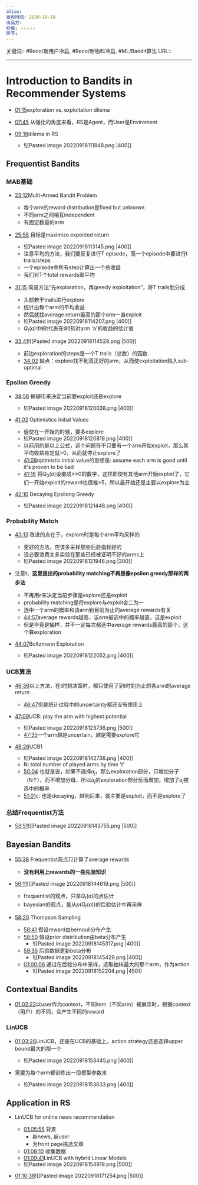 ```yaml
---
alias: 
发布时间: 2020-10-19
出品方: 
价值: ⭐⭐⭐⭐⭐
环节: 
---
```

关键词:: #Reco/新用户冷启, #Reco/新物料冷启, #ML/Bandit算法
URL::

---
# Introduction to Bandits in Recommender Systems

- [01:15](https://www.youtube.com/watch?v=rDjCfQJ_sYY&ab_channel=ACMRecSys#t=75.59175305722046)exploration vs. exploitation dilema

- [07:45](https://www.youtube.com/watch?v=rDjCfQJ_sYY&ab_channel=ACMRecSys#t=465.2508660476837) 从强化的角度来看，RS是Agent，而User是Enviroment

- [09:18](https://www.youtube.com/watch?v=rDjCfQJ_sYY&ab_channel=ACMRecSys#t=558.3708869256134)dilema in RS
	- ![[Pasted image 20220918111848.png |400]]

## Frequentist Bandits
### MAB基础
- [23:12](https://www.youtube.com/watch?v=rDjCfQJ_sYY&ab_channel=ACMRecSys#t=1392.895609)Multi-Armed Bandit Problem
	- 每个arm的reward distribution是fixed but unknown
	- 不同arm之间相互independent
	- 有固定数量的arm

- [25:58](https://www.youtube.com/watch?v=rDjCfQJ_sYY&ab_channel=ACMRecSys#t=1558.434777) 目标是maximize expected return
	- ![[Pasted image 20220918113145.png |400]]
	- 注意平均的方法，我们要反复进行T episode，而一个episode中要进行t trails/steps
	- 一个episode中所有step计算出一个总收益
	- 我们对T个total rewards取平均

- [31:15](https://www.youtube.com/watch?v=rDjCfQJ_sYY&ab_channel=ACMRecSys#t=1875.646691) 简易方法“先exploration，再greedy exploitation”，将T trails划分成
	- 头部若干trails进行explore
	- 统计出每个arm的平均收益
	- 然后就找average return最高的那个arm一直exploit
	- ![[Pasted image 20220918114207.png |400]]
	- $Q_t(a)$中的t代表在t时刻对arm 'a'的收益的估计值

- [33:41](https://www.youtube.com/watch?v=rDjCfQJ_sYY&ab_channel=ACMRecSys#t=2021.0851009928474)![[Pasted image 20220918114528.png |500]]
	- 前边exploration的steps是一个T trails（总数）的函数
	- [34:02](https://www.youtube.com/watch?v=rDjCfQJ_sYY&ab_channel=ACMRecSys#t=2042.1930030476838) 缺点：explore找不到真正好的arm，从而使exploitation陷入sub-optimal

### Epsilon Greedy
- [38:56](https://www.youtube.com/watch?v=rDjCfQJ_sYY&ab_channel=ACMRecSys#t=2336.283597909401) 掷硬币来决定当前要exploit还是explore
	- ![[Pasted image 20220918120038.png |400]]

- [41:02](https://www.youtube.com/watch?v=rDjCfQJ_sYY&ab_channel=ACMRecSys#t=2462.274784) Optimistics Initial Values
	- 促使在一开始的时候，要多explore
	- ![[Pasted image 20220918120819.png |400]]
	- 以前用的是以上公式，这个问题在于只要有一个arm开始exploit，那么其平均收益肯定就>0，从而就停止explore了
	- [41:08](https://www.youtube.com/watch?v=rDjCfQJ_sYY&ab_channel=ACMRecSys#t=2468.601482052452)optimistic initial value的思想是: assume each arm is good until it's proven to be bad
	- [41:16](https://www.youtube.com/watch?v=rDjCfQJ_sYY&ab_channel=ACMRecSys#t=2476.505223742508) 将$Q_0(a)$设置成>>0的数字，这样即使有其他arm开始exploit了，它们一开始exploit的reward也很难>5，所以最开始还是主要以explore为主

- [42:10](https://www.youtube.com/watch?v=rDjCfQJ_sYY&ab_channel=ACMRecSys#t=2530.85351) Decaying Epsilong Greedy
	- ![[Pasted image 20220918121448.png |400]]

### Probability Match
- [43:13](https://www.youtube.com/watch?v=rDjCfQJ_sYY&ab_channel=ACMRecSys#t=2593.228391) 改进的点在于，explore时是每个arm平均采样的
	- 更好的方法，应该多采样那些后验指标好的
	- 没必要浪费太多实验在那些已经被证明不好的arms上
	- ![[Pasted image 20220918121946.png |300]]

- 注意❗，**这里提出的probability matching不再是像epsilon greedy那样的两步法**
	- 不再用$\epsilon$来决定当前步骤是explore还是exploit
	- probability matching是将explore与exploit合二为一
	- 选中一个arm的概率和该arm到目前为止的average rewards有关
	- [44:57](https://www.youtube.com/watch?v=rDjCfQJ_sYY&ab_channel=ACMRecSys#t=2697.093590957085)average rewards越高，该arm被选中的概率越高，这是exploit
	- 但是毕竟是抽样，并不一定每次都选中average rewards最高的那个，这个算exploration

- [44:07](https://www.youtube.com/watch?v=rDjCfQJ_sYY&ab_channel=ACMRecSys#t=2647.418511)Boltzmann Exploration
	- ![[Pasted image 20220918122052.png |400]]

### UCB算法

- [46:36](https://www.youtube.com/watch?v=rDjCfQJ_sYY&ab_channel=ACMRecSys#t=2796.818435)以上方法，在t时刻决策时，都只使用了到t时刻为止的各arm的average return
	- [46:47](https://www.youtube.com/watch?v=rDjCfQJ_sYY&ab_channel=ACMRecSys#t=2807.536029)但是统计过程中的uncertainty都还没有使用上

- [47:09](https://www.youtube.com/watch?v=rDjCfQJ_sYY&ab_channel=ACMRecSys#t=2829.294475)UCB: play the arm with highest potential
	- ![[Pasted image 20220918123736.png |500]]
	- [47:35](https://www.youtube.com/watch?v=rDjCfQJ_sYY&ab_channel=ACMRecSys#t=2855.5009380715255)一个arm越是uncertain，越是需要explore它

- [49:26](https://www.youtube.com/watch?v=rDjCfQJ_sYY&ab_channel=ACMRecSys#t=2966.921896128746)UCB1
	- ![[Pasted image 20220918142736.png |400]]
	- N: total number of played arms by time 't'
	- [50:04](https://www.youtube.com/watch?v=rDjCfQJ_sYY&ab_channel=ACMRecSys#t=3004.54926) 也就是说，如果不选择$a_j$，那么exploration部分，只增加分子（N$\uparrow$），而不增加分母，所以$a_j$的exploration部分反而增加，增加了$a_j$被选中的概率
	- [51:01](https://www.youtube.com/watch?v=rDjCfQJ_sYY&ab_channel=ACMRecSys#t=3061.302953)c: 也是decaying，越到后来，就主要是exploit，而不是explore了

### 总结Frequentist方法

- [53:51](https://www.youtube.com/watch?v=rDjCfQJ_sYY&ab_channel=ACMRecSys#t=3231.8332289370574)![[Pasted image 20220918143755.png |500]]

## Bayesian Bandits

- [55:38](https://www.youtube.com/watch?v=rDjCfQJ_sYY&ab_channel=ACMRecSys#t=3338.833725) Frequentist观点只计算了average rewards
	- **没有利用上rewards的一些先验知识**

- [56:11](https://www.youtube.com/watch?v=rDjCfQJ_sYY&ab_channel=ACMRecSys#t=3371.20357)![[Pasted image 20220918144619.png |500]]
	- frequentist的观点，只拿$Q_t(a)$的点估计
	- bayesian的观点，是从$p(Q_t(a))$的后验估计中再采样

- [58:20](https://www.youtube.com/watch?v=rDjCfQJ_sYY&ab_channel=ACMRecSys#t=3500.626559) Thompson Sampling
	- [58:41](https://www.youtube.com/watch?v=rDjCfQJ_sYY&ab_channel=ACMRecSys#t=3521.216562) 假设reward由bernouli分布产生
	- [58:50](https://www.youtube.com/watch?v=rDjCfQJ_sYY&ab_channel=ACMRecSys#t=3530.973796765396) 假设prior distribution由beta分布产生
		- ![[Pasted image 20220918145317.png |400]]
	- [59:35](https://www.youtube.com/watch?v=rDjCfQJ_sYY&ab_channel=ACMRecSys#t=3575.347361) 后验数据更新beta分布
		- ![[Pasted image 20220918145429.png |400]]
	- [01:00:06](https://www.youtube.com/watch?v=rDjCfQJ_sYY&ab_channel=ACMRecSys#t=3606.085227) 通过在后验分布中采样，选取抽样最大的那个arm，作为action
		- ![[Pasted image 20220918152204.png |450]]

## Contextual Bandits

- [01:02:22](https://www.youtube.com/watch?v=rDjCfQJ_sYY&ab_channel=ACMRecSys#t=3742.8750288426436)以user作为context，不同item（不同arm）被展示时，根据context（用户）的不同，会产生不同的reward

### LinUCB
- [01:03:26](https://www.youtube.com/watch?v=rDjCfQJ_sYY&ab_channel=ACMRecSys#t=3806.8492202121924)LinUCB，还是在UCB的基础上，action strategy还是选择upper bound最大的那一个
	- ![[Pasted image 20220918153445.png |400]]

- 需要为每个arm都训练出一段模型参数来
	- ![[Pasted image 20220918153633.png |400]]

## Application in RS

- LinUCB for online news recommendation
	- [01:05:55](https://www.youtube.com/watch?v=rDjCfQJ_sYY&ab_channel=ACMRecSys#t=3955.944388) 背景
		- 新news, 新user
		- 为front page挑选文章
	- [01:08:10](https://www.youtube.com/watch?v=rDjCfQJ_sYY&ab_channel=ACMRecSys#t=4090.228628) 收集数据
	- [01:09:41](https://www.youtube.com/watch?v=rDjCfQJ_sYY&ab_channel=ACMRecSys#t=4181.8230377282025)LinUCB with hybrid Linear Models
	- ![[Pasted image 20220918154819.png |500]]

- [01:10:38](https://www.youtube.com/watch?v=rDjCfQJ_sYY&ab_channel=ACMRecSys#t=4238.188571899864)![[Pasted image 20220918171254.png |500]]